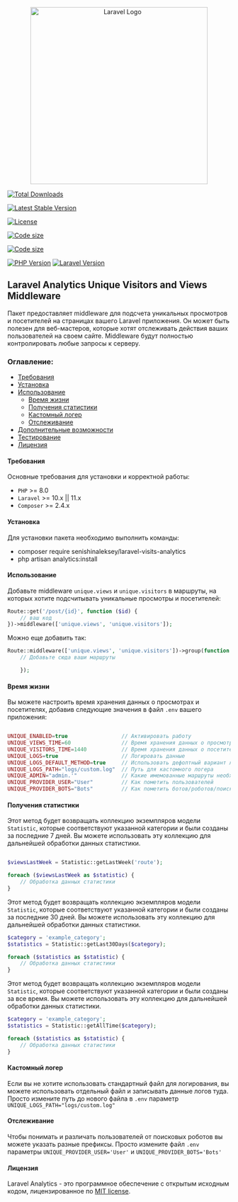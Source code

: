 <p align="center"><a href="https://laravel.com" target="_blank"><img src="https://raw.githubusercontent.com/laravel/art/master/logo-lockup/5%20SVG/2%20CMYK/1%20Full%20Color/laravel-logolockup-cmyk-red.svg" width="400" alt="Laravel Logo"></a></p>

<p align="center">

<a href="https://packagist.org/packages/senishinaleksey/laravel-visits-analytics"><img src="https://img.shields.io/packagist/dt/senishinaleksey/laravel-visits-analytics" alt="Total Downloads"></a>

<a href="https://packagist.org/packages/senishinaleksey/laravel-visits-analytics"><img src="https://img.shields.io/packagist/v/senishinaleksey/laravel-visits-analytics" alt="Latest Stable Version"></a>

<a href="https://packagist.org/packages/senishinaleksey/laravel-visits-analytics"><img src="https://img.shields.io/packagist/l/senishinaleksey/laravel-visits-analytics" alt="License"></a>

<a href="https://packagist.org/packages/senishinaleksey/laravel-visits-analytics"><img src="https://img.shields.io/github/languages/code-size/SenishinAleksey/laravel-analytics" alt="Code size"></a>

<a href="https://packagist.org/packages/senishinaleksey/laravel-visits-analytics"><img src="https://img.shields.io/packagist/stars/senishinaleksey/laravel-visits-analytics" alt="Code size"></a>

[![PHP Version](https://img.shields.io/badge/PHP-%2B8-blue)](https://www.php.net/)
[![Laravel Version](https://img.shields.io/badge/Laravel-%2B10-red)](https://laravel.com/)

</p>

## Laravel Analytics Unique Visitors and Views Middleware

Пакет предоставляет middleware для подсчета уникальных просмотров и посетителей на страницах вашего Laravel приложения. Он может быть полезен для веб-мастеров, которые хотят отслеживать действия ваших пользователей на своем сайте. Middleware будут полностью контролировать любые запросы к серверу.

### Оглавление:

- [Требования](#требования)
- [Установка](#установка)
- [Использование](#использование)
  - [Время жизни](#время-жизни)
  - [Получения статистики](#получения-статистики)
  - [Кастомный логер](#кастомный-логер)
  - [Отслеживание](#отслеживание)
- [Дополнительные возможности](#дополнительные-возможности)
- [Тестирование](#тестирование)
- [Лицензия](#лицензия)

#### Требования

Основные требования для установки и корректной работы:

- `PHP` >= 8.0
- `Laravel` >= 10.x || 11.x
- `Composer` >= 2.4.x

#### Установка

Для установки пакета необходимо выполнить команды:

- composer require senishinaleksey/laravel-visits-analytics
- php artisan analytics:install

#### Использование

Добавьте middleware `unique.views` и `unique.visitors` в маршруты, на которых хотите подсчитывать уникальные просмотры и посетителей:

```php
Route::get('/post/{id}', function ($id) {
    // ваш код
})->middleware(['unique.views', 'unique.visitors']);

```

Можно еще добавить так:

```php
Route::middleware(['unique.views', 'unique.visitors'])->group(function () {
    // Добавьте сюда ваши маршруты

    });

```

#### Время жизни

Вы можете настроить время хранения данных о просмотрах и посетителях, добавив следующие значения в файл `.env` вашего приложения:

```php

UNIQUE_ENABLED=true                 // Активировать работу
UNIQUE_VIEWS_TIME=60                // Время хранения данных о просмотрах (в минутах)
UNIQUE_VISITORS_TIME=1440           // Время хранения данных о посетителях (в минутах)
UNIQUE_LOGS=true                    // Логировать данные
UNIQUE_LOGS_DEFAULT_METHOD=true     // Использовать дефолтный вариант логирования(faalse - Кастомный логер)
UNIQUE_LOGS_PATH="logs/custom.log"  // Путь для кастомного логера
UNIQUE_ADMIN="admin.'"              // Какие имемованные маршруты необходимо исключить из учёта
UNIQUE_PROVIDER_USER="User"         // Как пометить пользователей
UNIQUE_PROVIDER_BOTS="Bots"         // Как пометить ботов/роботов/поисковые системы


```

#### Получения статистики

Этот метод будет возвращать коллекцию экземпляров модели `Statistic`, которые соответствуют указанной категории и были созданы за последние 7 дней. Вы можете использовать эту коллекцию для дальнейшей обработки данных статистики.

```php

$viewsLastWeek = Statistic::getLastWeek('route');

foreach ($viewsLastWeek as $statistic) {
    // Обработка данных статистики
}

```

Этот метод будет возвращать коллекцию экземпляров модели `Statistic`, которые соответствуют указанной категории и были созданы за последние 30 дней. Вы можете использовать эту коллекцию для дальнейшей обработки данных статистики.

```php
$category = 'example_category';
$statistics = Statistic::getLast30Days($category);

foreach ($statistics as $statistic) {
    // Обработка данных статистики
}
```

Этот метод будет возвращать коллекцию экземпляров модели `Statistic`, которые соответствуют указанной категории и были созданы за все время. Вы можете использовать эту коллекцию для дальнейшей обработки данных статистики.

```php
$category = 'example_category';
$statistics = Statistic::getAllTime($category);

foreach ($statistics as $statistic) {
    // Обработка данных статистики
}
```

#### Кастомный логер

Если вы не хотите использовать стандартный файл для логирования, вы можете использовать отдельный файл и записывать данные логов туда.
Просто измените путь до нового файла в `.env` параметр `UNIQUE_LOGS_PATH="logs/custom.log"`

#### Отслеживание

Чтобы понимать и различать пользователей от поисковых роботов вы можете указать разные префиксы.
Просто измените файл `.env` параметры `UNIQUE_PROVIDER_USER='User'` и `UNIQUE_PROVIDER_BOTS='Bots'`

#### Лицензия

Laravel Analytics - это программное обеспечение с открытым исходным кодом, лицензированное по [MIT license](LICENSE.md).
